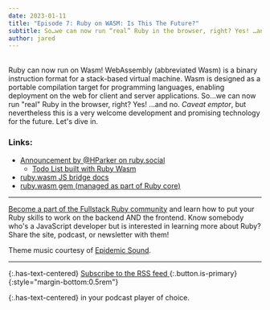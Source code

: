 ```yaml
---
date: 2023-01-11
title: "Episode 7: Ruby on WASM: Is This The Future?"
subtitle: So…we can now run “real” Ruby in the browser, right? Yes! …and no. Caveat emptor, but nevertheless this is a very welcome development.
author: jared
---
```


<div id="buzzsprout-player-12023881" style="margin-bottom:2rem"></div><script src="https://www.buzzsprout.com/1895262/12023881-7-ruby-on-wasm-is-this-the-future.js?container_id=buzzsprout-player-12023881&player=small" type="text/javascript" charset="utf-8"></script>

Ruby can now run on Wasm! WebAssembly (abbreviated Wasm) is a binary instruction format for a stack-based virtual machine. Wasm is designed as a portable compilation target for programming languages, enabling deployment on the web for client and server applications. So…we can now run "real" Ruby in the browser, right? Yes! …and no. _Caveat emptor_, but nevertheless this is a very welcome development and promising technology for the future. Let's dive in.

### Links:

* [Announcement by @HParker on ruby.social](https://ruby.social/@HParker/109548264460407530)
  * [Todo List built with Ruby Wasm](https://hparker.xyz/ruby_todo.html)
* [ruby.wasm JS bridge docs](https://ruby.github.io/ruby.wasm/JS)
* [ruby.wasm gem (managed as part of Ruby core)](https://github.com/ruby/ruby.wasm)

----

[Become a part of the Fullstack Ruby community](https://www.fullstackruby.dev/) and learn how to put your Ruby skills to work on the backend AND the frontend. Know somebody who's a JavaScript developer but is interested in learning more about Ruby? Share the site, podcast, or newsletter with them!

Theme music courtesy of [Epidemic Sound](https://www.epidemicsound.com/).

----

{:.has-text-centered}
[<span>Subscribe to the RSS feed</span> <span class="icon"><i class="fa fa-rss" style="color:orange"></i></span>](https://feeds.buzzsprout.com/1895262.rss){:.button.is-primary}
{:style="margin-bottom:0.5rem"}

{:.has-text-centered}
in your podcast player of choice.